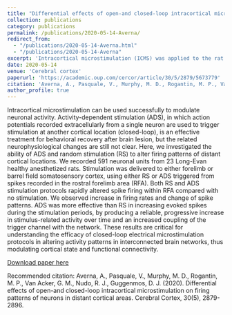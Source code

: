 ```yaml
---
title: "Differential effects of open-and closed-loop intracortical microstimulation on firing patterns of neurons in distant cortical areas"
collection: publications
category: publications
permalink: /publications/2020-05-14-Averna/
redirect_from:
  - "/publications/2020-05-14-Averna.html"
  - "/publications/2020-05-14-Averna"
excerpt: 'Intracortical microstimulation (ICMS) was applied to the rat primary sensory cortex in healthy anesthetized rats using both closed- and open-loop paradigms. Changes in firing rates and regimes were tested over the course of a few hours to determine if an effect differentiating the protocols could be detected during this time.'
date: 2020-05-14
venue: 'Cerebral cortex'
paperurl: 'https://academic.oup.com/cercor/article/30/5/2879/5673779'
citation: 'Averna, A., Pasquale, V., Murphy, M. D., Rogantin, M. P., Van Acker, G. M., Nudo, R. J., Guggenmos, D. J. (2020). Differential effects of open-and closed-loop intracortical microstimulation on firing patterns of neurons in distant cortical areas. Cerebral Cortex, 30(5), 2879-2896.'
author_profile: true
---
```


Intracortical microstimulation can be used successfully to modulate neuronal activity. Activity-dependent stimulation (ADS), in which action potentials recorded extracellularly from a single neuron are used to trigger stimulation at another cortical location (closed-loop), is an effective treatment for behavioral recovery after brain lesion, but the related neurophysiological changes are still not clear. Here, we investigated the ability of ADS and random stimulation (RS) to alter firing patterns of distant cortical locations. We recorded 591 neuronal units from 23 Long-Evan healthy anesthetized rats. Stimulation was delivered to either forelimb or barrel field somatosensory cortex, using either RS or ADS triggered from spikes recorded in the rostral forelimb area (RFA). Both RS and ADS stimulation protocols rapidly altered spike firing within RFA compared with no stimulation. We observed increase in firing rates and change of spike patterns. ADS was more effective than RS in increasing evoked spikes during the stimulation periods, by producing a reliable, progressive increase in stimulus-related activity over time and an increased coupling of the trigger channel with the network. These results are critical for understanding the efficacy of closed-loop electrical microstimulation protocols in altering activity patterns in interconnected brain networks, thus modulating cortical state and functional connectivity.

[Download paper here](https://academic.oup.com/cercor/article/30/5/2879/5673779)

Recommended citation: Averna, A., Pasquale, V., Murphy, M. D., Rogantin, M. P., Van Acker, G. M., Nudo, R. J., Guggenmos, D. J. (2020). Differential effects of open-and closed-loop intracortical microstimulation on firing patterns of neurons in distant cortical areas. Cerebral Cortex, 30(5), 2879-2896.